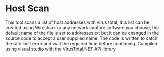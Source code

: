 # Host Scan 

This tool scans a list of host addresses with virus total, this list can be created using Wireshark or any network capture software you choose, the default name of the file is set to addresses.txt but it can be changed in the source code to accept a user supplied name. The code is written to catch the rate limit error and wait the required time before continuing. Compiled using visual studio with the VirusTotal.NET API library.  
